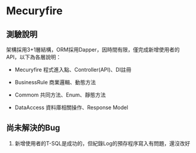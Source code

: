 # Mecuryfire

## 測驗說明
架構採用3+1層結構，ORM採用Dapper，因時間有限，僅完成新增使用者的API，以下為各層說明：

* Mecuryfire 
程式進入點、Controller(API)、DI註冊

* BusinessRule
商業邏輯、動態方法

* Commom
共同方法、Enum、靜態方法

* DataAccess
資料庫相關操作、Response Model

## 尚未解決的Bug
1. 新增使用者的T-SQL是成功的，但紀錄Log的預存程序寫入有問題，還沒改好

